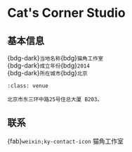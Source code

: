 # Cat's Corner Studio

## 基本信息

{bdg-dark}`当地名称`{bdg}`猫角工作室`  
{bdg-dark}`成立年份`{bdg}`2014`  
{bdg-dark}`所在城市`{bdg}`北京`  

```{admonition} 场地
:class: venue

北京市东三环中路25号住总大厦 B203。
```

## 联系

{fab}`weixin;ky-contact-icon` 猫角工作室  
